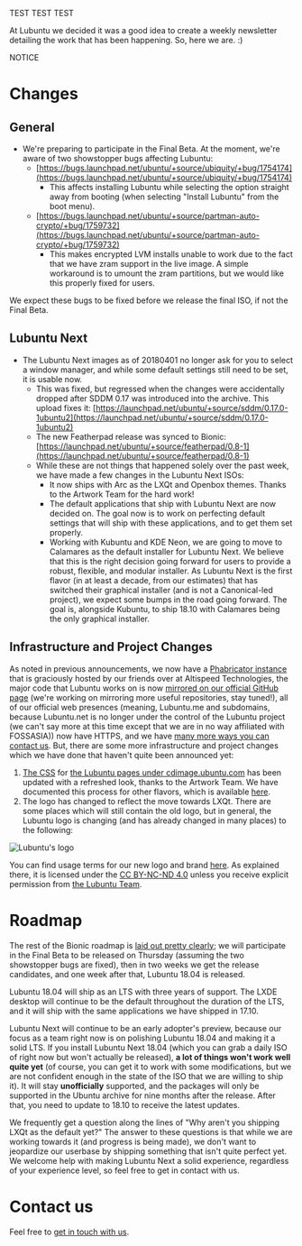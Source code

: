 TEST TEST TEST



At Lubuntu we decided it was a good idea to create a weekly newsletter detailing the work that has been happening. So, here we 
are. :)

NOTICE

# Changes

## General

 * We're preparing to participate in the Final Beta. At the moment, we're aware of two showstopper bugs affecting Lubuntu:
    * [https://bugs.launchpad.net/ubuntu/+source/ubiquity/+bug/1754174](https://bugs.launchpad.net/ubuntu/+source/ubiquity/+bug/1754174)
        * This affects installing Lubuntu while selecting the option straight away from booting (when selecting "Install Lubuntu" from the boot menu).
    * [https://bugs.launchpad.net/ubuntu/+source/partman-auto-crypto/+bug/1759732](https://bugs.launchpad.net/ubuntu/+source/partman-auto-crypto/+bug/1759732)
        * This makes encrypted LVM installs unable to work due to the fact that we have zram support in the live image. A simple workaround is to umount the zram partitions, but we would like this properly fixed for users.

We expect these bugs to be fixed before we release the final ISO, if not the Final Beta.

## Lubuntu Next

 * The Lubuntu Next images as of 20180401 no longer ask for you to select a window manager, and while some default settings still need to be set, it is usable now.
   * This was fixed, but regressed when the changes were accidentally dropped after SDDM 0.17 was introduced into the archive. This upload fixes it: [https://launchpad.net/ubuntu/+source/sddm/0.17.0-1ubuntu2](https://launchpad.net/ubuntu/+source/sddm/0.17.0-1ubuntu2)
   * The new Featherpad release was synced to Bionic: [https://launchpad.net/ubuntu/+source/featherpad/0.8-1](https://launchpad.net/ubuntu/+source/featherpad/0.8-1)
   * While these are not things that happened solely over the past week, we have made a few changes in the Lubuntu Next ISOs:
     * It now ships with Arc as the LXQt and Openbox themes. Thanks to the Artwork Team for the hard work!
     * The default applications that ship with Lubuntu Next are now decided on. The goal now is to work on perfecting default settings that will ship with these applications, and to get them set properly.
     * Working with Kubuntu and KDE Neon, we are going to move to Calamares as the default installer for Lubuntu Next. We believe that this is the right decision going forward for users to provide a robust, flexible, and modular installer. As Lubuntu Next is the first flavor (in at least a decade, from our estimates) that has switched their graphical installer (and is not a Canonical-led project), we expect some bumps in the road going forward. The goal is, alongside Kubuntu, to ship 18.10 with Calamares being the only graphical installer.

## Infrastructure and Project Changes

As noted in previous announcements, we now have a [Phabricator instance](https://phab.lubuntu.me/) that is graciously hosted by our friends over at Altispeed Technologies, the major code that Lubuntu works on is now [mirrored on our official GitHub page](https://github.com/lubuntu-team/) (we're working on mirroring more useful repositories, stay tuned!), all of our official web presences (meaning, Lubuntu.me and subdomains, because Lubuntu.net is no longer under the control of the Lubuntu project (we can't say more at this time except that we are in no way affiliated with FOSSASIA)) now have HTTPS, and we have [many more ways you can contact us](https://lubuntu.me/links/). But, there are some more infrastructure and project changes which we have done that haven't quite been announced yet:

 1. [The CSS](https://github.com/lubuntu-team/cdimage-css) for [the Lubuntu pages under cdimage.ubuntu.com](http://cdimage.ubuntu.com/lubuntu/daily/current/) has been updated with a refreshed look, thanks to the Artwork Team. We have documented this process for other flavors, which is available [here](https://wiki.ubuntu.com/ReleaseTeam/FlavorCSSChanges).
 1. The logo has changed to reflect the move towards LXQt. There are some places which will still contain the old logo, but in general, the Lubuntu logo is changing (and has already changed in many places) to the following:

![Lubuntu's logo](https://pbs.twimg.com/profile_images/965283049968689152/8iy34E_U_200x200.jpg)

You can find usage terms for our new logo and brand [here](https://github.com/lubuntu-team/lubuntu-identity). As explained there, it is licensed under the [CC BY-NC-ND 4.0](https://creativecommons.org/licenses/by-nc-nd/4.0/) unless you receive explicit permission from [the Lubuntu Team](https://launchpad.net/~lubuntu-admins).

# Roadmap

The rest of the Bionic roadmap is [laid out pretty clearly](https://wiki.ubuntu.com/BionicBeaver/ReleaseSchedule); we will participate in the Final Beta to be released on Thursday (assuming the two showstopper bugs are fixed), then in two weeks we get the release candidates, and one week after that, Lubuntu 18.04 is released.

Lubuntu 18.04 will ship as an LTS with three years of support. The LXDE desktop will continue to be the default throughout the duration of the LTS, and it will ship with the same applications we have shipped in 17.10.

Lubuntu Next will continue to be an early adopter's preview, because our focus as a team right now is on polishing Lubuntu 18.04 and making it a solid LTS. If you install Lubuntu Next 18.04 (which you can grab a daily ISO of right now but won't actually be released), **a lot of things won't work well quite yet** (of course, you can get it to work with some modifications, but we are not confident enough in the state of the ISO that we are willing to ship it). It will stay **unofficially** supported, and the packages will only be supported in the Ubuntu archive for nine months after the release. After that, you need to update to 18.10 to receive the latest updates.

We frequently get a question along the lines of "Why aren't you shipping LXQt as the default yet?" The answer to these questions is that while we are working towards it (and progress is being made), we don't want to jeopardize our userbase by shipping something that isn't quite perfect yet. We welcome help with making Lubuntu Next a solid experience, regardless of your experience level, so feel free to get in contact with us.

# Contact us

Feel free to [get in touch with us](https://lubuntu.me/links/).
